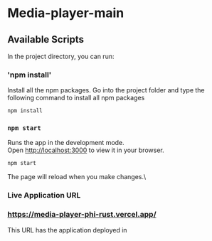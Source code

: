 # Media-player-main

## Available Scripts

In the project directory, you can run:

### 'npm install'

Install all the npm packages. Go into the project folder and type the following command to install all npm packages
```bash
npm install
```


### `npm start`

Runs the app in the development mode.\
Open [http://localhost:3000](http://localhost:3000) to view it in your browser.

```bash
npm start
```
The page will reload when you make changes.\


### Live Application URL

### https://media-player-phi-rust.vercel.app/
This URL has the application deployed in


